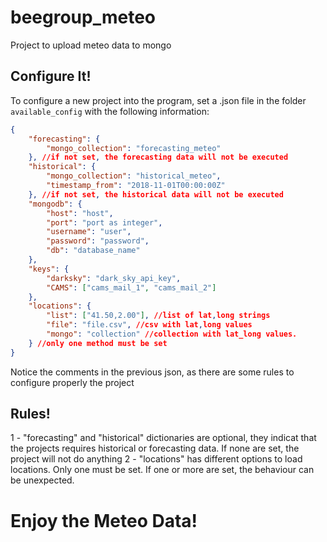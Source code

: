 # beegroup_meteo

Project to upload meteo data to mongo

## Configure It!

To configure a new project into the program, set a <project>.json file in the folder `available_config` with the following information:

```json
{
	"forecasting": {
		"mongo_collection": "forecasting_meteo"
	}, //if not set, the forecasting data will not be executed
	"historical": {
		"mongo_collection": "historical_meteo",
		"timestamp_from": "2018-11-01T00:00:00Z"
	}, //if not set, the historical data will not be executed
	"mongodb": {
		"host": "host",
		"port": "port as integer",
		"username": "user",
		"password": "password",
		"db": "database_name"
	},
	"keys": {
		"darksky": "dark_sky_api_key",
		"CAMS": ["cams_mail_1", "cams_mail_2"]
	},
	"locations": {
		"list": ["41.50,2.00"], //list of lat,long strings
		"file": "file.csv", //csv with lat,long values
		"mongo": "collection" //collection with lat_long values.
	} //only one method must be set
}
```

Notice the comments in the previous json, as there are some rules to configure properly the project

## Rules! 

1 - "forecasting" and "historical" dictionaries are optional, they indicat that the projects requires historical or forecasting data. If none are set, the project will not do anything
2 - "locations" has different options to load locations. Only one must be set. If one or more are set, the behaviour can be unexpected.

# Enjoy the Meteo Data!